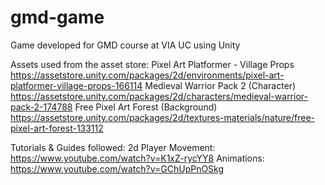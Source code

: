 # gmd-game
Game developed for GMD course at VIA UC using Unity


Assets used from the asset store:
Pixel Art Platformer - Village Props
https://assetstore.unity.com/packages/2d/environments/pixel-art-platformer-village-props-166114
Medieval Warrior Pack 2 (Character)
https://assetstore.unity.com/packages/2d/characters/medieval-warrior-pack-2-174788
Free Pixel Art Forest (Background)
https://assetstore.unity.com/packages/2d/textures-materials/nature/free-pixel-art-forest-133112

Tutorials & Guides followed:
2d Player Movement:
https://www.youtube.com/watch?v=K1xZ-rycYY8
Animations:
https://www.youtube.com/watch?v=GChUpPnOSkg